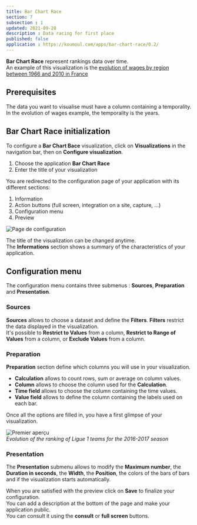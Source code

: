 ```yaml
---
title: Bar Chart Race
section: 7
subsection : 1
updated: 2021-09-20
description : Data racing for first place
published: false
application : https://koumoul.com/apps/bar-chart-race/0.2/
---
```


**Bar Chart Race** represent rankings data over time.  
An example of this visualization is the [evolution of wages by region between 1966 and 2010 in France](https://opendata.koumoul.com/reuses/evolution-des-salaires-selon-la-region-entre-1966-et-2010)

## Prerequisites

The data you want to visualise must have a column containing a temporality. In the evolution of wages example, the temporality is the years.


## Bar Chart Race initialization

To configure a **Bar Chart Bace** visualization, click on **Visualizations** in the navigation bar, then on **Configure visualization**.  

1. Choose the application **Bar Chart Race**
2. Enter the title of your visualization

<p>
</p>

You are redirected to the configuration page of your application with its different sections:  

1. Information
2. Action buttons (full screen, integration on a site, capture, ...)
3. Configuration menu
4. Preview

![Page de configuration](./images/user-guide/barchart-config.jpg)


The title of the visualization can be changed anytime.  
The **Informations** section shows a summary of the characteristics of your application.  

## Configuration menu

The configuration menu contains three submenus : **Sources**, **Preparation** and **Presentation**.  

### Sources
**Sources** allows to choose a dataset and define the **Filters**. **Filters** restrict the data displayed in the visualization.  
It's possible to **Restrict to Values** from a column, **Restrict to Range of Values** from a column, or **Exclude Values** from a column.  

### Preparation
**Preparation** section define which columns you will use in your visualization.  
* **Calculation** allows to count rows, sum or average on column values.
* **Column** allows to choose the column used for the **Calculation**.
* **Time field** allows to choose the column containing the time values.
* **Value field** allows to define the column containing the labels used on each bar.

Once all the options are filled in, you have a first glimpse of your visualization.

![Premier aperçu](./images/user-guide/barchart-preparation.gif)  
*Evolution of the ranking of Ligue 1 teams for the 2016-2017 season*

### Presentation
The **Presentation** submenu allows to modify the **Maximum number**, the **Duration in seconds**, the **Width**, the **Position**, the colors of the bars of bars and if the visualization starts automatically.

When you are satisfied with the preview click on **Save** to finalize your configuration.  
You can add a description at the bottom of the page and make your application public.  
You can consult it using the **consult** or **full screen** buttons.
